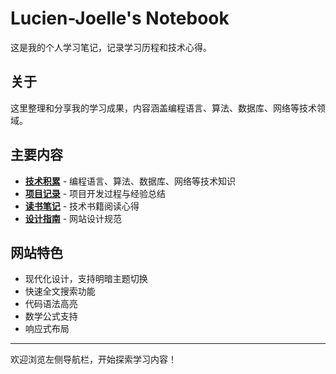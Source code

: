 # Lucien-Joelle's Notebook

这是我的个人学习笔记，记录学习历程和技术心得。

## 关于

这里整理和分享我的学习成果，内容涵盖编程语言、算法、数据库、网络等技术领域。

## 主要内容

- [**技术积累**](学习笔记/index.md) - 编程语言、算法、数据库、网络等技术知识
- [**项目记录**](项目记录/index.md) - 项目开发过程与经验总结 
- [**读书笔记**](读书笔记/index.md) - 技术书籍阅读心得
- [**设计指南**](设计指南.md) - 网站设计规范

## 网站特色

- 现代化设计，支持明暗主题切换
- 快速全文搜索功能
- 代码语法高亮
- 数学公式支持
- 响应式布局

---

欢迎浏览左侧导航栏，开始探索学习内容！
